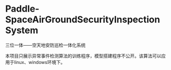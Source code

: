# Paddle-SpaceAirGroundSecurityInspectionSystem


三位一体——空天地安防巡检一体化系统

本项目只展示异常事件检测算法的训练程序，模型搭建程序不公开。该算法可以应用于linux、windows环境下。
